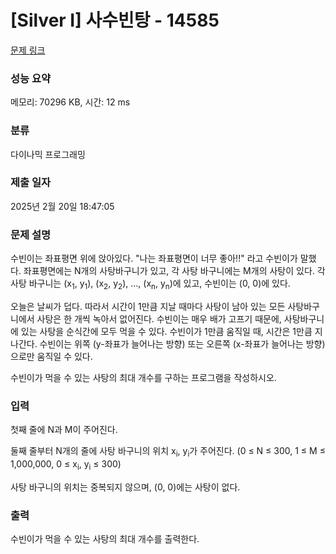 # [Silver I] 사수빈탕 - 14585 

[문제 링크](https://www.acmicpc.net/problem/14585) 

### 성능 요약

메모리: 70296 KB, 시간: 12 ms

### 분류

다이나믹 프로그래밍

### 제출 일자

2025년 2월 20일 18:47:05

### 문제 설명

<p>수빈이는 좌표평면 위에 앉아있다. "나는 좌표평면이 너무 좋아!!" 라고 수빈이가 말했다. 좌표평면에는 N개의 사탕바구니가 있고, 각 사탕 바구니에는 M개의 사탕이 있다. 각 사탕 바구니는 (x<sub>1</sub>, y<sub>1</sub>), (x<sub>2</sub>, y<sub>2</sub>), …, (x<sub>n</sub>, y<sub>n</sub>)에 있고, 수빈이는 (0, 0)에 있다.</p>

<p>오늘은 날씨가 덥다. 따라서 시간이 1만큼 지날 때마다 사탕이 남아 있는 모든 사탕바구니에서 사탕은 한 개씩 녹아서 없어진다. 수빈이는 매우 배가 고프기 때문에, 사탕바구니에 있는 사탕을 순식간에 모두 먹을 수 있다. 수빈이가 1만큼 움직일 때, 시간은 1만큼 지나간다. 수빈이는 위쪽 (y-좌표가 늘어나는 방향) 또는 오른쪽 (x-좌표가 늘어나는 방향)으로만 움직일 수 있다.</p>

<p>수빈이가 먹을 수 있는 사탕의 최대 개수를 구하는 프로그램을 작성하시오.</p>

### 입력 

 <p>첫째 줄에 N과 M이 주어진다.</p>

<p>둘째 줄부터 N개의 줄에 사탕 바구니의 위치 x<sub>i</sub>, y<sub>i</sub>가 주어진다. (0 ≤ N ≤ 300, 1 ≤ M ≤ 1,000,000, 0 ≤ x<sub>i</sub>, y<sub>i</sub> ≤ 300)</p>

<p>사탕 바구니의 위치는 중복되지 않으며, (0, 0)에는 사탕이 없다.</p>

### 출력 

 <p>수빈이가 먹을 수 있는 사탕의 최대 개수를 출력한다.</p>


